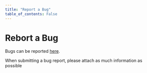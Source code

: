```yaml
---
title: "Report a Bug"
table_of_contents: False
---
```


# Rebort a Bug

Bugs can be reported [here](https://github.com/CanonicalLtd/serial-vault/issues).

When submitting a bug report, please attach as much information as possible